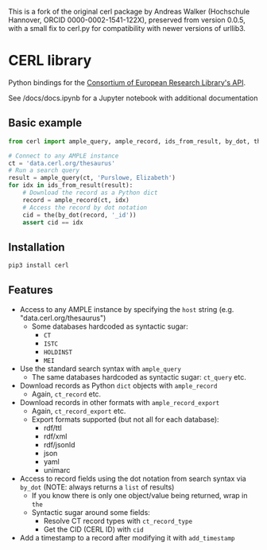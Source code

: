 This is a fork of the original cerl package by Andreas Walker (Hochschule Hannover, ORCID 0000-0002-1541-122X), preserved from version 0.0.5, with a small fix to cerl.py for compatibility with newer versions of urllib3.


# CERL library

Python bindings for the [Consortium of European Research Library's API](https://data.cerl.org).

See /docs/docs.ipynb for a Jupyter notebook with additional documentation

## Basic example

```python
from cerl import ample_query, ample_record, ids_from_result, by_dot, the

# Connect to any AMPLE instance
ct = 'data.cerl.org/thesaurus'
# Run a search query
result = ample_query(ct, 'Purslowe, Elizabeth')
for idx in ids_from_result(result):
    # Download the record as a Python dict
    record = ample_record(ct, idx)
    # Access the record by dot notation
    cid = the(by_dot(record, '_id'))
    assert cid == idx
```

## Installation

```bash
pip3 install cerl
```

## Features
* Access to any AMPLE instance by specifying the `host` string (e.g. "data.cerl.org/thesaurus")
  * Some databases hardcoded as syntactic sugar:
    * `CT` 
    * `ISTC`
    * `HOLDINST`
    * `MEI`
* Use the standard search syntax with `ample_query`
  * The same databases hardcoded as syntactic sugar: `ct_query` etc.
* Download records as Python `dict` objects with `ample_record`
  * Again, `ct_record` etc.
* Download records in other formats with `ample_record_export`
  * Again, `ct_record_export` etc.
  * Export formats supported (but not all for each database):
    * rdf/ttl
    * rdf/xml
    * rdf/jsonld
    * json
    * yaml
    * unimarc
* Access to record fields using the dot notation from search syntax via `by_dot` (NOTE: always returns a `list` of results)
    * If you know there is only one object/value being returned, wrap in `the`
    * Syntactic sugar around some fields:
      * Resolve CT record types with `ct_record_type`
      * Get the CID (CERL ID) with `cid`
* Add a timestamp to a record after modifying it with `add_timestamp`


    
    

